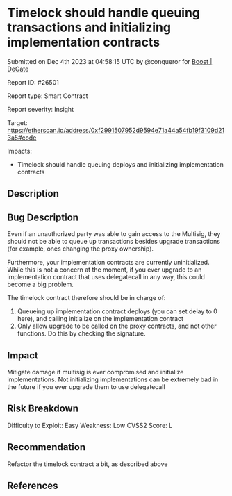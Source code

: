 
# Timelock should handle queuing transactions and initializing implementation contracts

Submitted on Dec 4th 2023 at 04:58:15 UTC by @conqueror for [Boost | DeGate](https://immunefi.com/bounty/boosteddegatebugbounty/)

Report ID: #26501

Report type: Smart Contract

Report severity: Insight

Target: https://etherscan.io/address/0xf2991507952d9594e71a44a54fb19f3109d213a5#code

Impacts:
- Timelock should handle queuing deploys and initializing implementation contracts

## Description
## Bug Description

Even if an unauthorized party was able to gain access to the Multisig, they should not be able to queue up transactions besides upgrade transactions (for example, ones changing the proxy ownership). 

Furthermore, your implementation contracts are currently uninitialized. While this is not a concern at the moment, if you ever upgrade to an implementation contract that uses delegatecall in any way, this could become a big problem. 

The timelock contract therefore should be in charge of:

1. Queueing up implementation contract deploys (you can set delay to 0 here), and calling initialize on the implementation contract
2. Only allow upgrade to be called on the proxy contracts, and not other functions. Do this by checking the signature. 

## Impact

Mitigate damage if multisig is ever compromised and initialize implementations. Not initializing implementations can be extremely bad in the future if you ever upgrade them to use delegatecall 

## Risk Breakdown
Difficulty to Exploit: Easy
Weakness: Low
CVSS2 Score: L

## Recommendation

Refactor the timelock contract a bit, as described above

## References